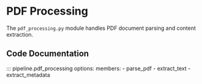 # PDF Processing

The `pdf_processing.py` module handles PDF document parsing and content extraction.

## Code Documentation

::: pipeline.pdf_processing
    options:
      members:
        - parse_pdf
        - extract_text
        - extract_metadata
